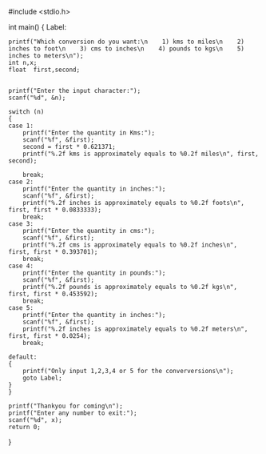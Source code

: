 #include <stdio.h>

int main()
{
Label:

    printf("Which conversion do you want:\n    1) kms to miles\n    2) inches to foot\n    3) cms to inches\n    4) pounds to kgs\n    5) inches to meters\n");
    int n,x;
    float  first,second;
    

    printf("Enter the input character:");
    scanf("%d", &n);

    switch (n)
    {
    case 1:
        printf("Enter the quantity in Kms:");
        scanf("%f", &first);
        second = first * 0.621371;
        printf("%.2f kms is approximately equals to %0.2f miles\n", first, second);

        break;
    case 2:
        printf("Enter the quantity in inches:");
        scanf("%f", &first);
        printf("%.2f inches is approximately equals to %0.2f foots\n", first, first * 0.0833333);
        break;
    case 3:
        printf("Enter the quantity in cms:");
        scanf("%f", &first);
        printf("%.2f cms is approximately equals to %0.2f inches\n", first, first * 0.393701);
        break;
    case 4:
        printf("Enter the quantity in pounds:");
        scanf("%f", &first);
        printf("%.2f pounds is approximately equals to %0.2f kgs\n", first, first * 0.453592);
        break;
    case 5:
        printf("Enter the quantity in inches:");
        scanf("%f", &first);
        printf("%.2f inches is approximately equals to %0.2f meters\n", first, first * 0.0254);
        break;

    default:
    {
        printf("Only input 1,2,3,4 or 5 for the converversions\n");
        goto Label;
    }
    }

    printf("Thankyou for coming\n");
    printf("Enter any number to exit:");
    scanf("%d", x);
    return 0;
}
